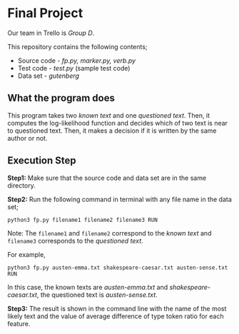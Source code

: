 # Final Project

Our team in Trello is *Group D*.
 
This repository contains the following contents;
 
* Source code - *fp.py, marker.py, verb.py*
* Test code - *test.py* (sample test code)
* Data set - *gutenberg*

## What the program does

This program takes two *known text* and one *questioned text*. Then, it computes the log-likelihood function and decides which of two text is near to questioned text. Then, it makes a decision if it is written by the same author or not.

 
## Execution Step

**Step1:** Make sure that the source code and data set are in the same directory.

**Step2:** Run the following command in terminal with any file name in the data set;
```
python3 fp.py filename1 filename2 filename3 RUN
```

Note: The `filename1` and `filename2` correspond to the *known text* and `filename3` corresponds to the *questioned text*.

For example,
```
python3 fp.py austen-emma.txt shakespeare-caesar.txt austen-sense.txt RUN
```

In this case, the known texts are *austen-emma.txt* and *shakespeare-caesar.txt*, the questioned text is *austen-sense.txt*.

**Step3:** The result is shown in the command line with the name of the most likely text and the value of average difference of type token ratio for each feature.

